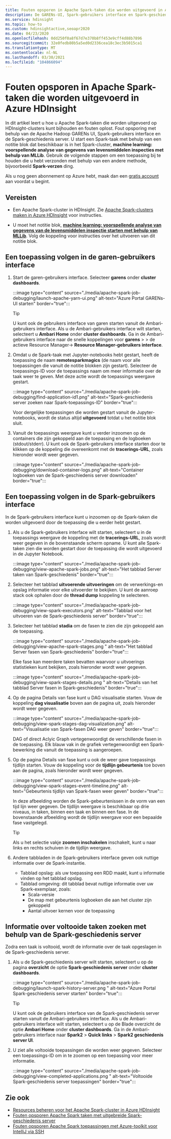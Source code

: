 ```yaml
---
title: Fouten opsporen in Apache Spark-taken die worden uitgevoerd in Azure HDInsight
description: De GARENs-UI, Spark-gebruikers interface en Spark-geschiedenis server gebruiken voor het bijhouden en opsporen van fouten in taken die worden uitgevoerd op een Spark-cluster in azure HDInsight
ms.service: hdinsight
ms.topic: how-to
ms.custom: hdinsightactive,seoapr2020
ms.date: 04/23/2020
ms.openlocfilehash: 0dd250f0a8f67d7e370b8ff453e9cff4d88b7896
ms.sourcegitcommit: 32e0fedb80b5a5ed0d2336cea18c3ec3b5015ca1
ms.translationtype: MT
ms.contentlocale: nl-NL
ms.lasthandoff: 03/30/2021
ms.locfileid: "104866094"
---
```

# <a name="debug-apache-spark-jobs-running-on-azure-hdinsight"></a>Fouten opsporen in Apache Spark-taken die worden uitgevoerd in Azure HDInsight

In dit artikel leert u hoe u Apache Spark-taken die worden uitgevoerd op HDInsight-clusters kunt bijhouden en fouten oplost. Fout opsporing met behulp van de Apache Hadoop GARENs UI, Spark-gebruikers interface en de Spark-geschiedenis server. U start een Spark-taak met behulp van een notitie blok dat beschikbaar is in het Spark-cluster, **machine learning: voorspellende analyse van gegevens van levensmiddelen inspecties met behulp van MLLib**. Gebruik de volgende stappen om een toepassing bij te houden die u hebt verzonden met behulp van een andere methode, bijvoorbeeld **Spark-verzen** ding.

Als u nog geen abonnement op Azure hebt, maak dan een [gratis account](https://azure.microsoft.com/free/?WT.mc_id=A261C142F) aan voordat u begint.

## <a name="prerequisites"></a>Vereisten

* Een Apache Spark-cluster in HDInsight. Zie [Apache Spark-clusters maken in Azure HDInsight](apache-spark-jupyter-spark-sql.md) voor instructies.

* U moet het notitie blok, **[machine learning: voorspellende analyse van gegevens van de levensmiddelen inspectie starten met behulp van MLLib](apache-spark-machine-learning-mllib-ipython.md)**. Volg de koppeling voor instructies over het uitvoeren van dit notitie blok.  

## <a name="track-an-application-in-the-yarn-ui"></a>Een toepassing volgen in de garen-gebruikers interface

1. Start de garen-gebruikers interface. Selecteer **garens** onder **cluster dashboards**.

    :::image type="content" source="./media/apache-spark-job-debugging/launch-apache-yarn-ui.png" alt-text="Azure Portal GARENs-UI starten" border="true":::

   > [!TIP]  
   > U kunt ook de gebruikers interface van garen starten vanuit de Ambari-gebruikers interface. Als u de Ambari-gebruikers interface wilt starten, selecteert u **Ambari Home** onder **cluster dashboards**. Ga in de Ambari-gebruikers interface naar de snelle koppelingen voor **garens**  >   > de actieve Resource Manager-> **Resource Manager-gebruikers interface**.

2. Omdat u de Spark-taak met Jupyter-notebooks hebt gestart, heeft de toepassing de naam **remotesparkmagics** (de naam voor alle toepassingen die vanuit de notitie blokken zijn gestart). Selecteer de toepassings-ID voor de toepassings naam om meer informatie over de taak weer te geven. Met deze actie wordt de toepassings weergave gestart.

    :::image type="content" source="./media/apache-spark-job-debugging/find-application-id1.png" alt-text="Spark-geschiedenis server zoeken naar Spark-toepassings-ID" border="true":::

    Voor dergelijke toepassingen die worden gestart vanuit de Jupyter-notebooks, wordt de status altijd **uitgevoerd** totdat u het notitie blok sluit.

3. Vanuit de toepassings weergave kunt u verder inzoomen op de containers die zijn gekoppeld aan de toepassing en de logboeken (stdout/stderr). U kunt ook de Spark-gebruikers interface starten door te klikken op de koppeling die overeenkomt met de **tracerings-URL**, zoals hieronder wordt weer gegeven.

    :::image type="content" source="./media/apache-spark-job-debugging/download-container-logs.png" alt-text="Container logboeken van de Spark-geschiedenis server downloaden" border="true":::

## <a name="track-an-application-in-the-spark-ui"></a>Een toepassing volgen in de Spark-gebruikers interface

In de Spark-gebruikers interface kunt u inzoomen op de Spark-taken die worden uitgevoerd door de toepassing die u eerder hebt gestart.

1. Als u de Spark-gebruikers interface wilt starten, selecteert u in de toepassings weergave de koppeling met de **tracerings-URL**, zoals wordt weer gegeven in de bovenstaande scherm opname. U kunt alle Spark-taken zien die worden gestart door de toepassing die wordt uitgevoerd in de Jupyter Notebook.

    :::image type="content" source="./media/apache-spark-job-debugging/view-apache-spark-jobs.png" alt-text="Het tabblad Server taken van Spark-geschiedenis" border="true":::

2. Selecteer het tabblad **uitvoerende uitvoeringen** om de verwerkings-en opslag informatie voor elke uitvoerder te bekijken. U kunt de aanroep stack ook ophalen door de **thread dump** koppeling te selecteren.

    :::image type="content" source="./media/apache-spark-job-debugging/view-spark-executors.png" alt-text="Tabblad voor het uitvoeren van de Spark-geschiedenis server" border="true":::

3. Selecteer het tabblad **stadia** om de fasen te zien die zijn gekoppeld aan de toepassing.

    :::image type="content" source="./media/apache-spark-job-debugging/view-apache-spark-stages.png " alt-text="Het tabblad Server fasen van Spark-geschiedenis" border="true":::

    Elke fase kan meerdere taken bevatten waarvoor u uitvoerings statistieken kunt bekijken, zoals hieronder wordt weer gegeven.

    :::image type="content" source="./media/apache-spark-job-debugging/view-spark-stages-details.png " alt-text="Details van het tabblad Server fasen in Spark-geschiedenis" border="true":::

4. Op de pagina Details van fase kunt u DAG visualisatie starten. Vouw de koppeling **dag visualisatie** boven aan de pagina uit, zoals hieronder wordt weer gegeven.

    :::image type="content" source="./media/apache-spark-job-debugging/view-spark-stages-dag-visualization.png" alt-text="Visualisatie van Spark-fasen DAG weer geven" border="true":::

    DAG of direct Aclyic Graph vertegenwoordigt de verschillende fasen in de toepassing. Elk blauw vak in de grafiek vertegenwoordigt een Spark-bewerking die vanuit de toepassing is aangeroepen.

5. Op de pagina Details van fase kunt u ook de weer gave toepassings tijdlijn starten. Vouw de koppeling voor de **tijdlijn gebeurtenis** toe boven aan de pagina, zoals hieronder wordt weer gegeven.

    :::image type="content" source="./media/apache-spark-job-debugging/view-spark-stages-event-timeline.png" alt-text="Gebeurtenis tijdlijn van Spark-fasen weer geven" border="true":::

    In deze afbeelding worden de Spark-gebeurtenissen in de vorm van een tijd lijn weer gegeven. De tijdlijn weergave is beschikbaar op drie niveaus, in taken, binnen een taak en binnen een fase. In de bovenstaande afbeelding wordt de tijdlijn weergave voor een bepaalde fase vastgelegd.

   > [!TIP]  
   > Als u het selectie vakje **zoomen inschakelen** inschakelt, kunt u naar links en rechts schuiven in de tijdlijn weergave.

6. Andere tabbladen in de Spark-gebruikers interface geven ook nuttige informatie over de Spark-instantie.

   * Tabblad opslag: als uw toepassing een RDD maakt, kunt u informatie vinden op het tabblad opslag.
   * Tabblad omgeving: dit tabblad bevat nuttige informatie over uw Spark-exemplaar, zoals:
     * Scala-versie
     * De map met gebeurtenis logboeken die aan het cluster zijn gekoppeld
     * Aantal uitvoer kernen voor de toepassing

## <a name="find-information-about-completed-jobs-using-the-spark-history-server"></a>Informatie over voltooide taken zoeken met behulp van de Spark-geschiedenis server

Zodra een taak is voltooid, wordt de informatie over de taak opgeslagen in de Spark-geschiedenis server.

1. Als u de Spark-geschiedenis server wilt starten, selecteert u op de pagina **overzicht** de optie **Spark-geschiedenis server** onder **cluster dashboards**.

    :::image type="content" source="./media/apache-spark-job-debugging/launch-spark-history-server.png " alt-text="Azure Portal Spark-geschiedenis server starten" border="true":::

   > [!TIP]  
   > U kunt ook de gebruikers interface van de Spark-geschiedenis server starten vanuit de Ambari-gebruikers interface. Als u de Ambari-gebruikers interface wilt starten, selecteert u op de Blade overzicht de optie **Ambari Home** onder **cluster dashboards**. Ga in de Ambari-gebruikers interface naar **Spark2**  >  **Quick links**  >  **Spark2 geschiedenis server UI**.

2. U ziet alle voltooide toepassingen die worden weer gegeven. Selecteer een toepassings-ID om in te zoomen op een toepassing voor meer informatie.

    :::image type="content" source="./media/apache-spark-job-debugging/view-completed-applications.png " alt-text="Voltooide Spark-geschiedenis server toepassingen" border="true":::

## <a name="see-also"></a>Zie ook

* [Resources beheren voor het Apache Spark-cluster in Azure HDInsight](apache-spark-resource-manager.md)
* [Fouten opsporen Apache Spark taken met uitgebreide Spark-geschiedenis server](apache-azure-spark-history-server.md)
* [Fouten opsporen Apache Spark toepassingen met Azure-toolkit voor IntelliJ via SSH](apache-spark-intellij-tool-debug-remotely-through-ssh.md)
